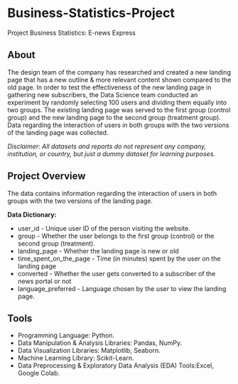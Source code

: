 # Business-Statistics-Project
Project Business Statistics: E-news Express

## About

The design team of the company has researched and created a new landing page that has a new outline & more relevant content shown compared to the old page. In order to test the effectiveness of the new landing page in gathering new subscribers, the Data Science team conducted an experiment by randomly selecting 100 users and dividing them equally into two groups. The existing landing page was served to the first group (control group) and the new landing page to the second group (treatment group). Data regarding the interaction of users in both groups with the two versions of the landing page was collected.

*Disclaimer: All datasets and reports do not represent any company, institution, or country, but just a dummy dataset for learning purposes.*

## Project Overview

The data contains information regarding the interaction of users in both groups with the two versions of the landing page.

**Data Dictionary:**
- user_id - Unique user ID of the person visiting the website.
- group - Whether the user belongs to the first group (control) or the second group (treatment).
- landing_page - Whether the landing page is new or old
- time_spent_on_the_page - Time (in minutes) spent by the user on the landing page
- converted - Whether the user gets converted to a subscriber of the news portal or not
- language_preferred - Language chosen by the user to view the landing page.

## Tools
- Programming Language: Python.
- Data Manipulation & Analysis Libraries: Pandas, NumPy.
- Data Visualization Libraries: Matplotlib, Seaborn.
- Machine Learning Library: Scikit-Learn.
- Data Preprocessing & Exploratory Data Analysis (EDA) Tools:Excel, Google Colab.
  
